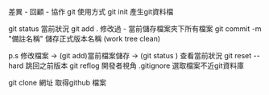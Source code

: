 差異 - 回顧 - 協作
git 使用方式
git init 產生git資料檔


git status 當前狀況 
git add . 修改過 - 當前儲存檔案夾下所有檔案
git commit -m "備註名稱" 儲存正式版本名稱 (work tree clean)

p.s 修改檔案 -> (git add)當前檔案儲存 -> (git status ) 查看當前狀況
git reset --hard 跳回之前版本 
git reflog 開發者視角
.gitignore 選取檔案不近git資料庫

git clone 網址 取得github 檔案